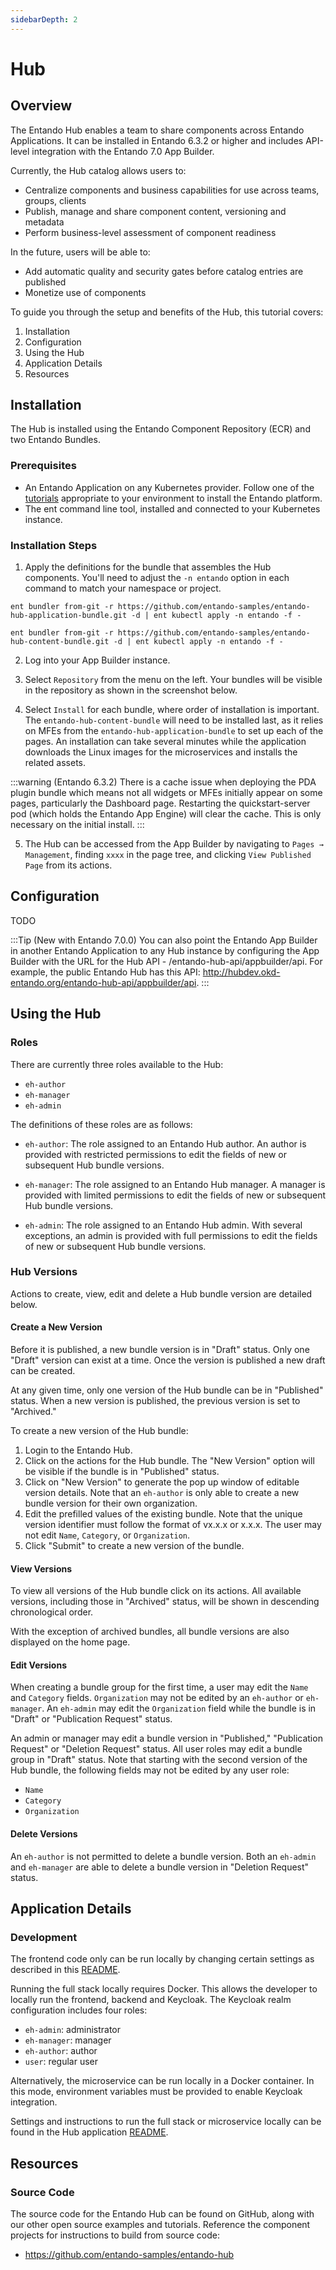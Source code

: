 ```yaml
---
sidebarDepth: 2
---
```


# Hub

## Overview

The Entando Hub enables a team to share components across Entando Applications. It can be installed in Entando 6.3.2 or higher and includes API-level integration with the Entando 7.0 App Builder.

Currently, the Hub catalog allows users to:

- Centralize components and business capabilities for use across teams, groups, clients
- Publish, manage and share component content, versioning and metadata
- Perform business-level assessment of component readiness 

In the future, users will be able to:

- Add automatic quality and security gates before catalog entries are published
- Monetize use of components

To guide you through the setup and benefits of the Hub, this tutorial covers:

1. Installation
2. Configuration
3. Using the Hub
4. Application Details
5. Resources
## Installation

The Hub is installed using the Entando Component Repository (ECR) and two Entando Bundles.

### Prerequisites

- An Entando Application on any Kubernetes provider. Follow one of the [tutorials](../#operations) appropriate to your environment to install the Entando platform.
- The ent command line tool, installed and connected to your Kubernetes instance.

### Installation Steps

1. Apply the definitions for the bundle that assembles the Hub components. You'll need to adjust the `-n entando` option in each command to match your namespace or project.
```
ent bundler from-git -r https://github.com/entando-samples/entando-hub-application-bundle.git -d | ent kubectl apply -n entando -f -
```
```
ent bundler from-git -r https://github.com/entando-samples/entando-hub-content-bundle.git -d | ent kubectl apply -n entando -f -
```

2. Log into your App Builder instance.

3. Select `Repository` from the menu on the left. Your bundles will be visible in the repository as shown in the screenshot below.

4. Select `Install` for each bundle, where order of installation is important. The `entando-hub-content-bundle` will need to be installed last, as it relies on MFEs from the `entando-hub-application-bundle` to set up each of the pages. An installation can take several minutes while the application downloads the Linux images for the microservices and installs the related assets.

:::warning
(Entando 6.3.2) There is a cache issue when deploying the PDA plugin bundle which means not all widgets or MFEs initially appear on some pages, particularly the Dashboard page. Restarting the quickstart-server pod (which holds the Entando App Engine) will clear the cache. This is only necessary on the initial install.
:::

5. The Hub can be accessed from the App Builder by navigating to `Pages → Management`, finding `xxxx` in the page tree, and clicking `View Published Page` from its actions.

## Configuration

TODO

:::Tip
(New with Entando 7.0.0) You can also point the Entando App Builder in another Entando Application to any Hub instance by configuring the App Builder with the URL for the Hub API - <YOUR-BASE-URL>/entando-hub-api/appbuilder/api.  For example, the public Entando Hub has this API: http://hubdev.okd-entando.org/entando-hub-api/appbuilder/api. 
:::

## Using the Hub

### Roles

There are currently three roles available to the Hub:

- `eh-author`
- `eh-manager`
- `eh-admin`

The definitions of these roles are as follows:

- `eh-author`: The role assigned to an Entando Hub author. An author is provided with restricted permissions to edit the fields of new or subsequent Hub bundle versions.

- `eh-manager`: The role assigned to an Entando Hub manager. A manager is provided with limited permissions to edit the fields of new or subsequent Hub bundle versions.

- `eh-admin`: The role assigned to an Entando Hub admin. With several exceptions, an admin is provided with full permissions to edit the fields of new or subsequent Hub bundle versions.

### Hub Versions

Actions to create, view, edit and delete a Hub bundle version are detailed below.

#### Create a New Version

Before it is published, a new bundle version is in "Draft" status. Only one "Draft" version can exist at a time. Once the version is published a new draft can be created.

At any given time, only one version of the Hub bundle can be in "Published" status. When a new version is published, the previous version is set to "Archived." 

To create a new version of the Hub bundle:

1. Login to the Entando Hub.
2. Click on the actions for the Hub bundle. The "New Version" option will be visible if the bundle is in "Published" status.
3. Click on "New Version" to generate the pop up window of editable version details. Note that an `eh-author` is only able to create a new bundle version for their own organization.
4. Edit the prefilled values of the existing bundle. Note that the unique version identifier must follow the format of vx.x.x or x.x.x. The user may not edit `Name`, `Category`, or `Organization`.
5. Click "Submit" to create a new version of the bundle.

#### View Versions

To view all versions of the Hub bundle click on its actions. All available versions, including those in "Archived" status, will be shown in descending chronological order.

With the exception of archived bundles, all bundle versions are also displayed on the home page.

#### Edit Versions

When creating a bundle group for the first time, a user may edit the `Name` and `Category` fields. `Organization` may not be edited by an `eh-author` or `eh-manager`. An `eh-admin` may edit the `Organization` field while the bundle is in "Draft" or "Publication Request" status.

An admin or manager may edit a bundle version in "Published," "Publication Request" or "Deletion Request" status. All user roles may edit a bundle group in "Draft" status. Note that starting with the second version of the Hub bundle, the following fields may not be edited by any user role:

- `Name`
- `Category`
- `Organization`

#### Delete Versions

An `eh-author` is not permitted to delete a bundle version. Both an `eh-admin` and `eh-manager` are able to delete a bundle version in "Deletion Request" status. 


## Application Details

### Development

The frontend code only can be run locally by changing certain settings as described in this [README](https://github.com/entando-samples/entando-hub/tree/main/application/ui/widgets/eh-widgets-dir/eh-widgets).

Running the full stack locally requires Docker. This allows the developer to locally run the frontend, backend and Keycloak. The Keycloak realm configuration includes four roles:

- `eh-admin`: administrator
- `eh-manager`: manager
- `eh-author`: author
- `user`: regular user

Alternatively, the microservice can be run locally in a Docker container. In this mode, environment variables must be provided to enable Keycloak integration.

Settings and instructions to run the full stack or microservice locally can be found in the Hub application [README](https://github.com/entando-samples/entando-hub/tree/main/application).

## Resources

### Source Code

The source code for the Entando Hub can be found on GitHub, along with our other open source examples and tutorials. Reference the component projects for instructions to build from source code:

- <https://github.com/entando-samples/entando-hub>